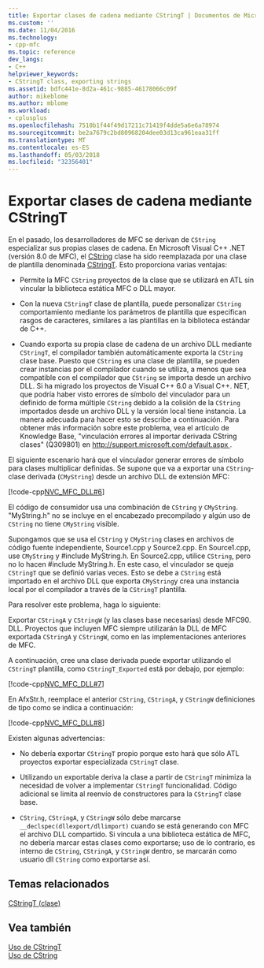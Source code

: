 ```yaml
---
title: Exportar clases de cadena mediante CStringT | Documentos de Microsoft
ms.custom: ''
ms.date: 11/04/2016
ms.technology:
- cpp-mfc
ms.topic: reference
dev_langs:
- C++
helpviewer_keywords:
- CStringT class, exporting strings
ms.assetid: bdfc441e-8d2a-461c-9885-46178066c09f
author: mikeblome
ms.author: mblome
ms.workload:
- cplusplus
ms.openlocfilehash: 7510b1f44f49d17211c71419f4dde5a6e6a78974
ms.sourcegitcommit: be2a7679c2bd80968204dee03d13ca961eaa31ff
ms.translationtype: MT
ms.contentlocale: es-ES
ms.lasthandoff: 05/03/2018
ms.locfileid: "32356401"
---
```

# <a name="exporting-string-classes-using-cstringt"></a>Exportar clases de cadena mediante CStringT
En el pasado, los desarrolladores de MFC se derivan de `CString` especializar sus propias clases de cadena. En Microsoft Visual C++ .NET (versión 8.0 de MFC), el [CString](../atl-mfc-shared/using-cstring.md) clase ha sido reemplazada por una clase de plantilla denominada [CStringT](../atl-mfc-shared/reference/cstringt-class.md). Esto proporciona varias ventajas:  
  
-   Permite la MFC `CString` proyectos de la clase que se utilizará en ATL sin vincular la biblioteca estática MFC o DLL mayor.  
  
-   Con la nueva `CStringT` clase de plantilla, puede personalizar `CString` comportamiento mediante los parámetros de plantilla que especifican rasgos de caracteres, similares a las plantillas en la biblioteca estándar de C++.  
  
-   Cuando exporta su propia clase de cadena de un archivo DLL mediante `CStringT`, el compilador también automáticamente exporta la `CString` clase base. Puesto que `CString` es una clase de plantilla, se pueden crear instancias por el compilador cuando se utiliza, a menos que sea compatible con el compilador que `CString` se importa desde un archivo DLL. Si ha migrado los proyectos de Visual C++ 6.0 a Visual C++. NET, que podría haber visto errores de símbolo del vinculador para un definido de forma múltiple `CString` debido a la colisión de la `CString` importados desde un archivo DLL y la versión local tiene instancia. La manera adecuada para hacer esto se describe a continuación. Para obtener más información sobre este problema, vea el artículo de Knowledge Base, "vinculación errores al importar derivada CString clases" (Q309801) en [ http://support.microsoft.com/default.aspx ](http://support.microsoft.com/default.aspx).  
  
 El siguiente escenario hará que el vinculador generar errores de símbolo para clases multiplicar definidas. Se supone que va a exportar una `CString`-clase derivada (`CMyString`) desde un archivo DLL de extensión MFC:  
  
 [!code-cpp[NVC_MFC_DLL#6](../atl-mfc-shared/codesnippet/cpp/exporting-string-classes-using-cstringt_1.cpp)]  
  
 El código de consumidor usa una combinación de `CString` y `CMyString`. "MyString.h" no se incluye en el encabezado precompilado y algún uso de `CString` no tiene `CMyString` visible.  
  
 Supongamos que se usa el `CString` y `CMyString` clases en archivos de código fuente independiente, Source1.cpp y Source2.cpp. En Source1.cpp, use `CMyString` y #include MyString.h. En Source2.cpp, utilice `CString`, pero no lo hacen #include MyString.h. En este caso, el vinculador se queja `CStringT` que se definió varias veces. Esto se debe a `CString` está importado en el archivo DLL que exporta `CMyString`y crea una instancia local por el compilador a través de la `CStringT` plantilla.  
  
 Para resolver este problema, haga lo siguiente:  
  
 Exportar `CStringA` y `CStringW` (y las clases base necesarias) desde MFC90. DLL. Proyectos que incluyen MFC siempre utilizarán la DLL de MFC exportada `CStringA` y `CStringW`, como en las implementaciones anteriores de MFC.  
  
 A continuación, cree una clase derivada puede exportar utilizando el `CStringT` plantilla, como `CStringT_Exported` está por debajo, por ejemplo:  
  
 [!code-cpp[NVC_MFC_DLL#7](../atl-mfc-shared/codesnippet/cpp/exporting-string-classes-using-cstringt_2.cpp)]  
  
 En AfxStr.h, reemplace el anterior `CString`, `CStringA`, y `CStringW` definiciones de tipo como se indica a continuación:  
  
 [!code-cpp[NVC_MFC_DLL#8](../atl-mfc-shared/codesnippet/cpp/exporting-string-classes-using-cstringt_3.cpp)]  
  
 Existen algunas advertencias:  
  
-   No debería exportar `CStringT` propio porque esto hará que sólo ATL proyectos exportar especializada `CStringT` clase.  
  
-   Utilizando un exportable deriva la clase a partir de `CStringT` minimiza la necesidad de volver a implementar `CStringT` funcionalidad. Código adicional se limita al reenvío de constructores para la `CStringT` clase base.  
  
-   `CString`, `CStringA`, y `CStringW` sólo debe marcarse `__declspec(dllexport/dllimport)` cuando se está generando con MFC el archivo DLL compartido. Si vincula a una biblioteca estática de MFC, no debería marcar estas clases como exportarse; uso de lo contrario, es interno de `CString`, `CStringA`, y `CStringW` dentro, se marcarán como usuario dll `CString` como exportarse así.  
  
## <a name="related-topics"></a>Temas relacionados  
 [CStringT (clase)](../atl-mfc-shared/reference/cstringt-class.md)  
  
## <a name="see-also"></a>Vea también  
 [Uso de CStringT](../atl-mfc-shared/using-cstringt.md)   
 [Uso de CString](../atl-mfc-shared/using-cstring.md)

